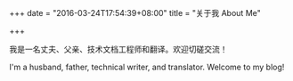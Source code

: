 +++
date = "2016-03-24T17:54:39+08:00"
title = "关于我 About Me"

+++

我是一名丈夫、父亲、技术文档工程师和翻译。欢迎切磋交流！

I'm a husband, father, technical writer, and translator. Welcome to my blog!